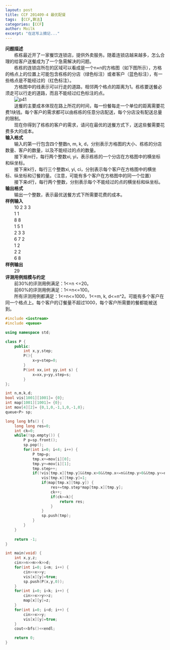 ```yaml
---
layout: post
title: CCF 201409-4 最优配餐
tags:  [CCF,算法]
categories: [CCF]
author: Moilk
excerpt: "在这写上摘记..."
---
```


**问题描述**  
　　栋栋最近开了一家餐饮连锁店，提供外卖服务。随着连锁店越来越多，怎么合理的给客户送餐成为了一个急需解决的问题。  
　　栋栋的连锁店所在的区域可以看成是一个n×n的方格图（如下图所示），方格的格点上的位置上可能包含栋栋的分店（绿色标注）或者客户（蓝色标注），有一些格点是不能经过的（红色标注）。  
　　方格图中的线表示可以行走的道路，相邻两个格点的距离为1。栋栋要送餐必须走可以行走的道路，而且不能经过红色标注的点。  
　　![p41]({{site.baseurl}}/assets/images/ccf/p41.png)  
　　送餐的主要成本体现在路上所花的时间，每一份餐每走一个单位的距离需要花费1块钱。每个客户的需求都可以由栋栋的任意分店配送，每个分店没有配送总量的限制。  
　　现在你得到了栋栋的客户的需求，请问在最优的送餐方式下，送这些餐需要花费多大的成本。  
**输入格式**  
　　输入的第一行包含四个整数n, m, k, d，分别表示方格图的大小、栋栋的分店数量、客户的数量，以及不能经过的点的数量。  
　　接下来m行，每行两个整数xi, yi，表示栋栋的一个分店在方格图中的横坐标和纵坐标。  
　　接下来k行，每行三个整数xi, yi, ci，分别表示每个客户在方格图中的横坐标、纵坐标和订餐的量。（注意，可能有多个客户在方格图中的同一个位置）  
　　接下来d行，每行两个整数，分别表示每个不能经过的点的横坐标和纵坐标。  
**输出格式**  
　　输出一个整数，表示最优送餐方式下所需要花费的成本。  
**样例输入**  
　　10 2 3 3  
　　1 1  
　　8 8  
　　1 5 1  
　　2 3 3  
　　6 7 2  
　　1 2  
　　2 2  
　　6 8  
**样例输出**  
　　29  
**评测用例规模与约定**  
　　前30%的评测用例满足：1<=n <=20。  
　　前60%的评测用例满足：1<=n<=100。  
　　所有评测用例都满足：1<=n<=1000，1<=m, k, d<=n^2。可能有多个客户在同一个格点上。每个客户的订餐量不超过1000，每个客户所需要的餐都能被送到。  

```cpp
#include <iostream>
#include <queue>

using namespace std;

class P {
	public:
		int x,y,step;
		P(){
			x=y=step=0;
		}
		P(int xx,int yy,int s) {
			x=xx,y=yy,step=s;
		}
};

int n,m,k,d;
bool vis[1001][1001]= {0};
int map[1001][1001]= {0};
int mov[4][2]= {0,1,0,-1,1,0,-1,0};
queue<P> sp;

long long bfs() {
	long long res=0;
	int ck=0;
	while(!sp.empty()) {
		P p=sp.front();
		sp.pop();
		for(int i=0; i<4; i++) {
			P tmp=p;
			tmp.x+=mov[i][0];
			tmp.y+=mov[i][1];
			tmp.step++;
			if(!vis[tmp.x][tmp.y]&&tmp.x>0&&tmp.x<=n&&tmp.y>0&&tmp.y<=n) {
				vis[tmp.x][tmp.y]=1;
				if(map[tmp.x][tmp.y]) {
					res+=tmp.step*map[tmp.x][tmp.y];
					ck++;
					if(ck>=k){
						return res;
					}
				}
				sp.push(tmp);
			}
		}
	}
	
	return -1;
}

int main(void) {
	int x,y,z;
	cin>>n>>m>>k>>d;
	for(int i=0; i<m; i++) {
		cin>>x>>y;
		vis[x][y]=true;
		sp.push(P(x,y,0));
	}
	for(int i=0; i<k; i++) {
		cin>>x>>y>>z;
		map[x][y]=z;
	}
	for(int i=0; i<d; i++) {
		cin>>x>>y;
		vis[x][y]=true;
	}
	cout<<bfs()<<endl;

	return 0;
}
```